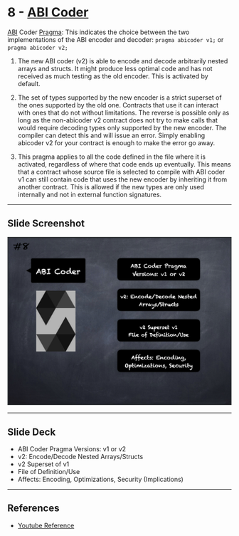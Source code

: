 # 8 - [ABI Coder](ABI%20Coder.md)
[ABI](../1.%20Ethereum101/ABI.md) Coder [Pragma](Pragma.md): This indicates the choice between the two implementations of the ABI encoder and decoder: `pragma abicoder v1;` or `pragma abicoder v2;`

1. The new ABI coder (v2) is able to encode and decode arbitrarily nested arrays and structs. It might produce less optimal code and has not received as much testing as the old encoder. This is activated by default.
    
2. The set of types supported by the new encoder is a strict superset of the ones supported by the old one. Contracts that use it can interact with ones that do not without limitations. The reverse is possible only as long as the non-abicoder v2 contract does not try to make calls that would require decoding types only supported by the new encoder. The compiler can detect this and will issue an error. Simply enabling abicoder v2 for your contract is enough to make the error go away.
    
3. This pragma applies to all the code defined in the file where it is activated, regardless of where that code ends up eventually. This means that a contract whose source file is selected to compile with ABI coder v1 can still contain code that uses the new encoder by inheriting it from another contract. This is allowed if the new types are only used internally and not in external function signatures.

___
## Slide Screenshot
![008.png](../../images/2.Solidity%20101/008.png)
___
## Slide Deck
- ABI Coder Pragma Versions: v1 or v2
- v2: Encode/Decode Nested Arrays/Structs
- v2 Superset of v1
- File of Definition/Use
- Affects: Encoding, Optimizations, Security (Implications)
___
## References
- [Youtube Reference](https://youtu.be/5eLqFac5Tkg?t=868)


